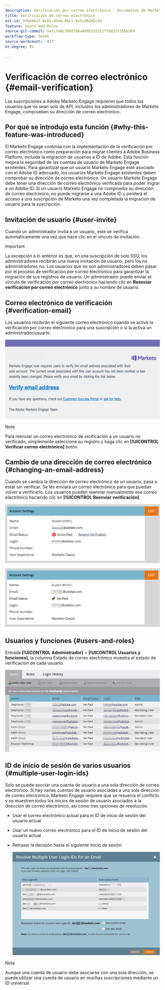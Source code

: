 ```yaml
---
description: Verificación por correo electrónico - Documentos de Marketo - Documentación del producto
title: Verificación de correo electrónico
exl-id: 976e46a7-8c85-45ed-86c1-0c5cdb2d5c3e
feature: Users and Roles
source-git-commit: 5ef17e8c3988706a4d95332312ffb035f35bb269
workflow-type: tm+mt
source-wordcount: '417'
ht-degree: 0%

---
```


# Verificación de correo electrónico {#email-verification}

Las suscripciones a Adobe Marketo Engage requieren que todos los usuarios que no sean solo de API, incluidos los administradores de Marketo Engage, comprueben su dirección de correo electrónico.

## Por qué se introdujo esta función {#why-this-feature-was-introduced}

El Marketo Engage continúa con la implementación de la verificación por correo electrónico como preparación para migrar clientes a Adobe Business Platform, incluida la migración de usuarios a ID de Adobe. Esta función mejora la seguridad de las cuentas de usuario de Marketo Engage existentes. Para garantizar que un usuario Marketo Engage esté asociado con el Adobe ID adecuado, los usuarios Marketo Engage existentes deben comprobar su dirección de correo electrónico. Un usuario Marketo Engage debe tener una dirección de correo electrónico verificada para poder migrar a un Adobe ID. Si un usuario Marketo Engage no comprueba su dirección de correo electrónico, no puede migrarse a una Adobe ID y perderá el acceso a una suscripción de Marketo una vez completada la migración de usuario para la suscripción.

## Invitación de usuario {#user-invite}

Cuando un administrador invita a un usuario, este se verifica automáticamente una vez que hace clic en el vínculo de invitación.

>[!IMPORTANT]
>
>La excepción a lo anterior es que, en una suscripción de solo SSO, los administradores recibirán una nueva invitación de usuario, pero los no administradores no. Los usuarios que no son administradores deben pasar por el proceso de verificación por correo electrónico para garantizar la migración de sus registros de usuario. Un administrador puede enviar el vínculo de verificación por correo electrónico haciendo clic en **Reenviar verificación por correo electrónico** junto a su nombre de usuario.

## Correo electrónico de verificación {#verification-email}

Los usuarios recibirán el siguiente correo electrónico cuando se active la verificación por correo electrónico para una suscripción o si la activa un administrador/usuario:

![](assets/email-verification-1.png)

>[!NOTE]
>
>Para reenviar un correo electrónico de verificación a un usuario no verificado, simplemente seleccione su registro y haga clic en **[!UICONTROL Verificar correo electrónico]** botón.

## Cambio de una dirección de correo electrónico {#changing-an-email-address}

Cuando se cambia la dirección de correo electrónico de un usuario, pasa a estar sin verificar. Se les enviará un correo electrónico para que puedan volver a verificarlo. Los usuarios pueden reenviar manualmente ese correo electrónico haciendo clic en **[!UICONTROL Reenviar verificación]**.

![](assets/email-verification-2.png)

![](assets/email-verification-3.png)

## Usuarios y funciones {#users-and-roles}

Entrada **[!UICONTROL Administrador]** > **[!UICONTROL Usuarios y funciones]**, la columna Estado de correo electrónico muestra el estado de verificación de cada usuario.

![](assets/email-verification-4.png)

## ID de inicio de sesión de varios usuarios {#multiple-user-login-ids}

Solo se puede asociar una cuenta de usuario a una sola dirección de correo electrónico. Si hay varias cuentas de usuario asociadas a una sola dirección de correo electrónico, Marketo Engage requiere que se resuelva el conflicto y se muestren todos los inicios de sesión de usuario asociados a la dirección de correo electrónico, así como tres opciones de resolución:

* Usar el correo electrónico actual para el ID de inicio de sesión del usuario actual
* Usar un nuevo correo electrónico para el ID de inicio de sesión del usuario actual
* Retrasar la decisión hasta el siguiente inicio de sesión

  ![](assets/email-verification-5.png)

>[!NOTE]
>
>Aunque una cuenta de usuario debe asociarse con una sola dirección, se puede utilizar una cuenta de usuario en muchas suscripciones mediante un ID universal.
